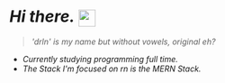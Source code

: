 _<h1>Hi there._ <img src="https://media.tenor.com/uvs84qLH_l8AAAAi/nahh-nah.gif" width="30px" align="center"></h1>

> _'drln' is my name but without vowels, original eh?_

- _Currently studying programming full time._
- _The Stack I'm focused on rn is the MERN Stack._

